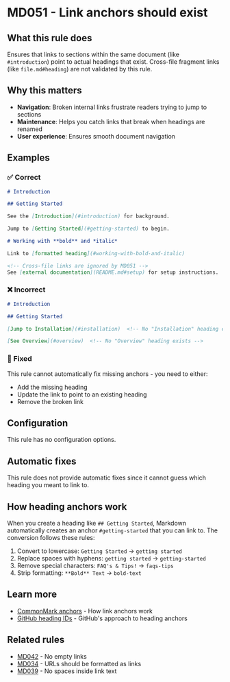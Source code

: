 # MD051 - Link anchors should exist

## What this rule does

Ensures that links to sections within the same document (like `#introduction`) point to actual headings that exist. Cross-file fragment links (like `file.md#heading`) are not validated by this rule.

## Why this matters

- **Navigation**: Broken internal links frustrate readers trying to jump to sections
- **Maintenance**: Helps you catch links that break when headings are renamed
- **User experience**: Ensures smooth document navigation

## Examples

### ✅ Correct

```markdown
# Introduction

## Getting Started

See the [Introduction](#introduction) for background.

Jump to [Getting Started](#getting-started) to begin.

# Working with **bold** and *italic*

Link to [formatted heading](#working-with-bold-and-italic)

<!-- Cross-file links are ignored by MD051 -->
See [external documentation](README.md#setup) for setup instructions.
```

### ❌ Incorrect

<!-- rumdl-disable MD051 -->

```markdown
# Introduction

## Getting Started

[Jump to Installation](#installation)  <!-- No "Installation" heading exists -->

[See Overview](#overview)  <!-- No "Overview" heading exists -->
```

<!-- rumdl-enable MD051 -->

### 🔧 Fixed

This rule cannot automatically fix missing anchors - you need to either:
- Add the missing heading
- Update the link to point to an existing heading
- Remove the broken link

## Configuration

This rule has no configuration options.

## Automatic fixes

This rule does not provide automatic fixes since it cannot guess which heading you meant to link to.

## How heading anchors work

When you create a heading like `## Getting Started`, Markdown automatically creates an anchor `#getting-started` that you can link to. The conversion follows these rules:

1. Convert to lowercase: `Getting Started` → `getting started`
2. Replace spaces with hyphens: `getting started` → `getting-started`
3. Remove special characters: `FAQ's & Tips!` → `faqs-tips`
4. Strip formatting: `**Bold** Text` → `bold-text`

## Learn more

- [CommonMark anchors](https://spec.commonmark.org/) - How link anchors work
- [GitHub heading IDs](https://docs.github.com/en/get-started/writing-on-github/getting-started-with-writing-and-formatting-on-github/basic-writing-and-formatting-syntax#section-links) - GitHub's approach to heading anchors

## Related rules

- [MD042](md042.md) - No empty links
- [MD034](md034.md) - URLs should be formatted as links
- [MD039](md039.md) - No spaces inside link text
